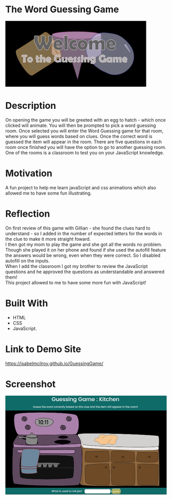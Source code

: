 # The Word Guessing Game 
![Screenshot](images/welcome.jpg)
# Description 
On opening the game you will be greeted with an egg to hatch - which once clicked will animate. You will then be prompted to pick a word guessing room. Once selected you will enter the Word Guessing game for that room, where you will guess words based on clues. Once the correct word is guessed the item will appear in the room. There are five questions in each room once finished you will have the option to go to another guessing room. One of the rooms is a classroom to test you on your JavaScript knowledge. 

# Motivation
A fun project to help me learn javaScript and css animations which also allowed me to have some fun illustrating.

# Reflection
On first review of this game with Gillian - she found the clues hard to understand - so I added in the number of expected letters for the words in the clue to make it more straight foward.\
I then got my mom to play the game and she got all the words no problem. Though she played it on her phone and found if she used the autofill feature the answers would be wrong, even when they were correct. So I disabled autofill on the inputs.\
When I add the classroom I got my brother to review the JavaScript questions and he approved the questions as understandable and answered them!\
This project allowed to me to have some more fun with JavaScript!

# Built With
- HTML
- CSS
- JavaScript.

# Link to Demo Site
https://isabelmcilroy.github.io/GuessingGame/

# Screenshot
![Screenshot](images/capture.jpg)



